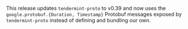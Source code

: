 This release updates `tendermint-proto` to v0.39 and now uses
the `google.protobuf.{Duration, Timestamp}` Protobuf messages
exposed by `tendermint-proto` instead of defining and bundling our own.
